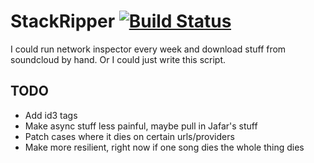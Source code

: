 # StackRipper [![Build Status](https://travis-ci.org/jdivock/StackRipper.svg?branch=master)](https://travis-ci.org/jdivock/StackRipper)

I could run network inspector every week and download stuff from
soundcloud by hand. Or I could just write this script.

## TODO

- Add id3 tags
- Make async stuff less painful, maybe pull in Jafar's stuff
- Patch cases where it dies on certain urls/providers
- Make more resilient, right now if one song dies the whole thing dies
